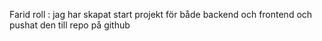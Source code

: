 Farid roll : jag har skapat start projekt för både backend och frontend och pushat den till repo på github
